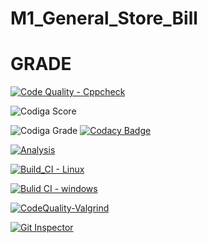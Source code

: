 # M1_General_Store_Bill



# GRADE

[![Code Quality - Cppcheck](https://github.com/GuptaJuluri22/M1_General_Store_Bill/actions/workflows/c-cpp.yml/badge.svg)](https://github.com/GuptaJuluri22/M1_General_Store_Bill/actions/workflows/c-cpp.yml)

![Codiga Score](https://api.codiga.io/project/32252/score/svg)

![Codiga Grade](https://api.codiga.io/project/32252/status/svg)
[![Codacy Badge](https://app.codacy.com/project/badge/Grade/802d219bd78043768bdb95a0ed495f69)](https://www.codacy.com/gh/GuptaJuluri22/M1_General_Store_Bill/dashboard?utm_source=github.com&amp;utm_medium=referral&amp;utm_content=GuptaJuluri22/M1_General_Store_Bill&amp;utm_campaign=Badge_Grade)

[![Analysis](https://github.com/GuptaJuluri22/M1_General_Store_Bill/actions/workflows/Analysis.yml/badge.svg)](https://github.com/GuptaJuluri22/M1_General_Store_Bill/actions/workflows/Analysis.yml)

[![Build_CI - Linux](https://github.com/GuptaJuluri22/M1_General_Store_Bill/actions/workflows/Linux.yml/badge.svg)](https://github.com/GuptaJuluri22/M1_General_Store_Bill/actions/workflows/Linux.yml)

[![Bulid CI - windows](https://github.com/GuptaJuluri22/M1_General_Store_Bill/actions/workflows/Windows.yml/badge.svg)](https://github.com/GuptaJuluri22/M1_General_Store_Bill/actions/workflows/Windows.yml)


[![CodeQuality-Valgrind](https://github.com/GuptaJuluri22/M1_General_Store_Bill/actions/workflows/Valgrind.yml/badge.svg)](https://github.com/GuptaJuluri22/M1_General_Store_Bill/actions/workflows/Valgrind.yml)

[![Git Inspector](https://github.com/GuptaJuluri22/M1_General_Store_Bill/actions/workflows/gitinsepector.yml/badge.svg)](https://github.com/GuptaJuluri22/M1_General_Store_Bill/actions/workflows/gitinsepector.yml)




